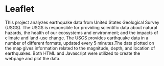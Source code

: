 # Leaflet

This project analyzes earthquake data from United States Geological Survey (USGS). The USGS is responsible for providing scientific data about natural hazards, the health of our ecosystems and environment; and the impacts of climate and land-use change. The USGS provides earthquake data in a number of different formats, updated every 5 minutes.The data plotted on the map gives information related to the magnitude, depth, and location of earthquakes. Both HTML and Javascript were utilized to create the webpage and plot the data.

